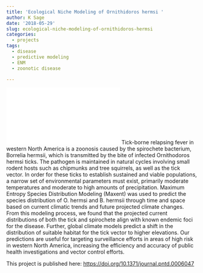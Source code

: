 ```yaml
---
title: 'Ecological Niche Modeling of Ornithidoros hermsi '
author: K Sage
date: '2018-05-29'
slug: ecological-niche-modeling-of-ornithidoros-hermsi
categories:
  - projects
tags:
  - disease
  - predictive modeling
  - ENM
  - zoonotic disease

---
```

![Presence of O. hermsi under current climate conditions](/project/2018-05-29-ecological-niche-modeling-of-ornithidoros-hermsi_files/TBRF_presence.pdf)
Tick-borne relapsing fever in western North America is a zoonosis caused by the spirochete bacterium, Borrelia hermsii, which is transmitted by the bite of infected Ornithodoros hermsi ticks. The pathogen is maintained in natural cycles involving small rodent hosts such as chipmunks and tree squirrels, as well as the tick vector. In order for these ticks to establish sustained and viable populations, a narrow set of environmental parameters must exist, primarily moderate temperatures and moderate to high amounts of precipitation. Maximum Entropy Species Distribution Modeling (Maxent) was used to predict the species distribution of O. hermsi and B. hermsii through time and space based on current climatic trends and future projected climate changes. From this modeling process, we found that the projected current distributions of both the tick and spirochete align with known endemic foci for the disease. Further, global climate models predict a shift in the distribution of suitable habitat for the tick vector to higher elevations. Our predictions are useful for targeting surveillance efforts in areas of high risk in western North America, increasing the efficiency and accuracy of public health investigations and vector control efforts.

This project is published here: https://doi.org/10.1371/journal.pntd.0006047